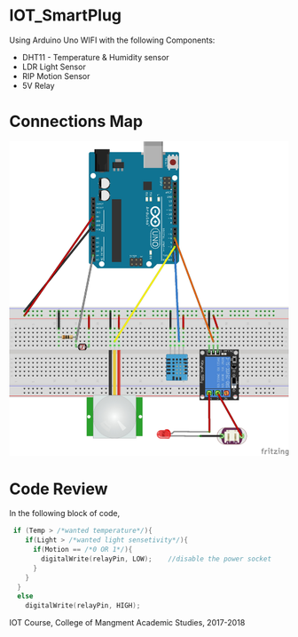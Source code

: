 # IOT_SmartPlug

Using Arduino Uno WIFI with the following Components:
* DHT11 - Temperature & Humidity sensor
* LDR Light Sensor
* RIP Motion Sensor
* 5V Relay
# Connections Map
![](https://github.com/wisecode007/IOT_SmartPlug/blob/master/OthersFiles/SmartSocket.jpg)

# Code Review

In the following block of code, 
```C++
 if (Temp > /*wanted temperature*/){               
    if(Light > /*wanted light sensetivity*/){   
      if(Motion == /*0 OR 1*/){  
        digitalWrite(relayPin, LOW);    //disable the power socket
      }
    }
  }
  else
    digitalWrite(relayPin, HIGH);
```




IOT Course, College of Mangment Academic Studies, 2017-2018
